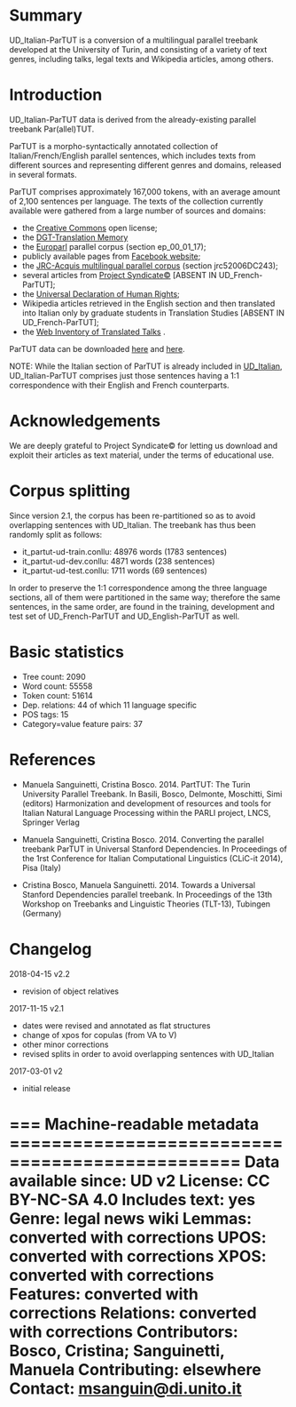 # Summary

UD_Italian-ParTUT is a conversion of a multilingual parallel treebank developed at the University of Turin, 
 and consisting of a variety of text genres, including talks, legal texts and Wikipedia articles, among others.


# Introduction

UD_Italian-ParTUT data is derived from the already-existing parallel treebank Par(allel)TUT.

ParTUT is a morpho-syntactically annotated collection of Italian/French/English parallel sentences, 
which includes texts from different sources and representing different genres and domains, released in several formats.

ParTUT comprises approximately 167,000 tokens, with an average amount
of 2,100 sentences per language. The texts of the collection currently available were
gathered from a large number of sources and domains:
* the [Creative Commons](http://creativecommons.org/licenses/by-nc-sa/2.0) open license;
* the [DGT-Translation Memory](https://ec.europa.eu/jrc/en/language-technologies/dgt-translation-memory)
* the [Europarl](http://www.statmt.org/europarl/) parallel corpus (section ep_00_01_17);
* publicly available pages from [Facebook website](https://www.facebook.com/help/345121355559712/);
* the [JRC-Acquis multilingual parallel corpus](http://optima.jrc.it/Acquis/index_2.2.html) (section jrc52006DC243);
* several articles from [Project Syndicate©](https://www.project-syndicate.org/) [ABSENT IN UD_French-ParTUT];
* the [Universal Declaration of Human Rights](http://www.ohchr.org/EN/UDHR/Pages/SearchByLang.aspx);
* Wikipedia articles retrieved in the English section and then translated into Italian only by graduate students in Translation  Studies [ABSENT IN UD_French-ParTUT];
* the [Web Inventory of Translated Talks](https://wit3.fbk.eu/mt.php?release=2012-02) .

ParTUT data can be downloaded [here](http://www.di.unito.it/~tutreeb/treebanks.html) and [here](https://github.com/msang/partut-repo).


NOTE: While the Italian section of ParTUT is already included in [UD_Italian](https://github.com/UniversalDependencies/UD_Italian/tree/master), UD_Italian-ParTUT comprises just those sentences having a 1:1 correspondence with their English and French counterparts.

# Acknowledgements
We are deeply grateful to Project Syndicate© for letting us download and exploit their articles as text material, under the terms of educational use. 


# Corpus splitting

Since version 2.1, the corpus has been re-partitioned so as to avoid overlapping sentences with UD_Italian. 
The treebank has thus been randomly split as follows:

* it_partut-ud-train.conllu: 48976 words (1783 sentences)
* it_partut-ud-dev.conllu: 4871 words (238 sentences)
* it_partut-ud-test.conllu: 1711 words (69 sentences)

In order to preserve the 1:1 correspondence among the three language sections, all of them were partitioned in the same way; therefore the same sentences, in the same order,
are found in the training, development and test set of UD_French-ParTUT and UD_English-ParTUT as well.


# Basic statistics

* Tree count:  2090
* Word count:  55558
* Token count: 51614
* Dep. relations: 44 of which 11 language specific
* POS tags: 15
* Category=value feature pairs: 37
		

# References
 
* Manuela Sanguinetti, Cristina Bosco. 2014. PartTUT: The Turin University Parallel Treebank. 
  In Basili, Bosco, Delmonte, Moschitti, Simi (editors) Harmonization and development of resources and tools for Italian Natural Language Processing within the PARLI project, LNCS, Springer Verlag
  
* Manuela Sanguinetti, Cristina Bosco. 2014. Converting the parallel treebank ParTUT in Universal Stanford Dependencies. 
  In Proceedings of the 1rst Conference for Italian Computational Linguistics (CLiC-it 2014), Pisa (Italy)
  
* Cristina Bosco, Manuela Sanguinetti. 2014. Towards a Universal Stanford Dependencies parallel treebank. 
  In Proceedings of the 13th Workshop on Treebanks and Linguistic Theories (TLT-13), Tubingen (Germany)
  
# Changelog
2018-04-15 v2.2
* revision of object relatives
 
2017-11-15 v2.1 		
* dates were revised and annotated as flat structures
* change of xpos for copulas (from VA to V)
* other minor corrections 
* revised splits in order to avoid overlapping sentences with UD_Italian

2017-03-01 v2
* initial release


=== Machine-readable metadata ================================================
Data available since: UD v2
License: CC BY-NC-SA 4.0
Includes text: yes
Genre: legal news wiki
Lemmas: converted with corrections
UPOS: converted with corrections
XPOS: converted with corrections
Features: converted with corrections
Relations: converted with corrections
Contributors: Bosco, Cristina; Sanguinetti, Manuela
Contributing: elsewhere
Contact: msanguin@di.unito.it
===============================================================================
